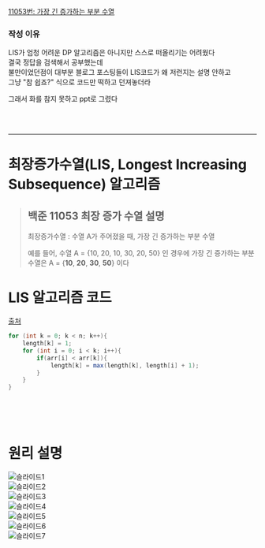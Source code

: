 [11053번: 가장 긴 증가하는 부분 수열](https://www.acmicpc.net/problem/11053)  

### 작성 이유  
LIS가 엄청 어려운 DP 알고리즘은 아니지만 스스로 떠올리기는 어려웠다  
결국 정답을 검색해서 공부했는데   
불만이었던점이 대부분 블로그 포스팅들이 LIS코드가 왜 저런지는 설명 안하고  
그냥 "참 쉽죠?" 식으로 코드만 떡하고 던져놓더라   
   
그래서 화를 참지 못하고 ppt로 그렸다  
  
<br><br>  
  
---
  
# 최장증가수열(LIS, Longest Increasing Subsequence) 알고리즘  

> ## 백준 11053 최장 증가 수열 설명
> 최장증가수열 : 수열 A가 주어졌을 때, 가장 긴 증가하는 부분 수열  
>  
> 예를 들어, 수열 A = {10, 20, 10, 30, 20, 50} 인 경우에 가장 긴 증가하는 부분 수열은 A = {**10**, **20**, **30**, **50**} 이다  
  
# LIS 알고리즘 코드  
[출처](https://chanhuiseok.github.io/posts/algo-49/)  

```java
for (int k = 0; k < n; k++){
	length[k] = 1;
    for (int i = 0; i < k; i++){
        if(arr[i] < arr[k]){
            length[k] = max(length[k], length[i] + 1);
        }
    }
}  
```
  
<br><br><br>  
  
# 원리 설명  


![슬라이드1](https://user-images.githubusercontent.com/101965836/204000236-b58657de-5d03-4602-8c30-6deb0e25d821.PNG)  
![슬라이드2](https://user-images.githubusercontent.com/101965836/204000240-8e3074ab-01a5-462b-8b5d-797eb812b248.PNG)  
![슬라이드3](https://user-images.githubusercontent.com/101965836/204000250-87aec4bb-4e33-47d2-90ca-2dee6ad00e2c.PNG)  
![슬라이드4](https://user-images.githubusercontent.com/101965836/204000253-a2a7f908-28e8-4f61-ba49-18c3d58bdaa3.PNG)  
![슬라이드5](https://user-images.githubusercontent.com/101965836/204000260-5325b4a1-0eb7-423c-b40c-16d52b2be5fa.PNG)  
![슬라이드6](https://user-images.githubusercontent.com/101965836/204000263-2391c23b-6f48-4e3a-9efa-76738d3a1d43.PNG)  
![슬라이드7](https://user-images.githubusercontent.com/101965836/204000265-3454c647-40d1-49b2-8c49-661b4a9668ca.PNG)  
